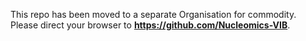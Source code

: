 This repo has been moved to a separate Organisation for commodity. Please direct your browser to **https://github.com/Nucleomics-VIB**.
